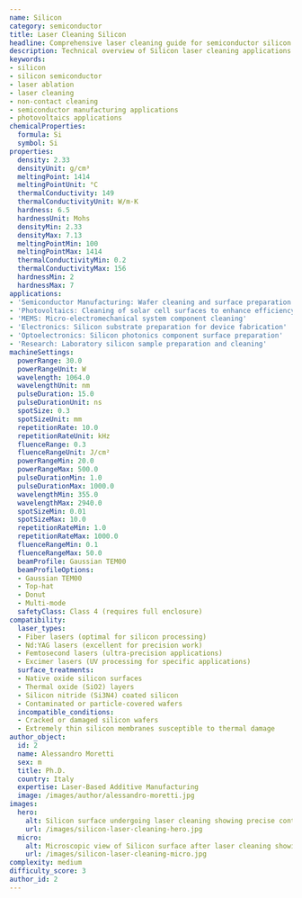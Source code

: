 ```yaml
---
name: Silicon
category: semiconductor
title: Laser Cleaning Silicon
headline: Comprehensive laser cleaning guide for semiconductor silicon
description: Technical overview of Silicon laser cleaning applications and parameters
keywords:
- silicon
- silicon semiconductor
- laser ablation
- laser cleaning
- non-contact cleaning
- semiconductor manufacturing applications
- photovoltaics applications
chemicalProperties:
  formula: Si
  symbol: Si
properties:
  density: 2.33
  densityUnit: g/cm³
  meltingPoint: 1414
  meltingPointUnit: °C
  thermalConductivity: 149
  thermalConductivityUnit: W/m·K
  hardness: 6.5
  hardnessUnit: Mohs
  densityMin: 2.33
  densityMax: 7.13
  meltingPointMin: 100
  meltingPointMax: 1414
  thermalConductivityMin: 0.2
  thermalConductivityMax: 156
  hardnessMin: 2
  hardnessMax: 7
applications:
- 'Semiconductor Manufacturing: Wafer cleaning and surface preparation for microchip fabrication'
- 'Photovoltaics: Cleaning of solar cell surfaces to enhance efficiency and performance'
- 'MEMS: Micro-electromechanical system component cleaning'
- 'Electronics: Silicon substrate preparation for device fabrication'
- 'Optoelectronics: Silicon photonics component surface preparation'
- 'Research: Laboratory silicon sample preparation and cleaning'
machineSettings:
  powerRange: 30.0
  powerRangeUnit: W
  wavelength: 1064.0
  wavelengthUnit: nm
  pulseDuration: 15.0
  pulseDurationUnit: ns
  spotSize: 0.3
  spotSizeUnit: mm
  repetitionRate: 10.0
  repetitionRateUnit: kHz
  fluenceRange: 0.3
  fluenceRangeUnit: J/cm²
  powerRangeMin: 20.0
  powerRangeMax: 500.0
  pulseDurationMin: 1.0
  pulseDurationMax: 1000.0
  wavelengthMin: 355.0
  wavelengthMax: 2940.0
  spotSizeMin: 0.01
  spotSizeMax: 10.0
  repetitionRateMin: 1.0
  repetitionRateMax: 1000.0
  fluenceRangeMin: 0.1
  fluenceRangeMax: 50.0
  beamProfile: Gaussian TEM00
  beamProfileOptions:
  - Gaussian TEM00
  - Top-hat
  - Donut
  - Multi-mode
  safetyClass: Class 4 (requires full enclosure)
compatibility:
  laser_types:
  - Fiber lasers (optimal for silicon processing)
  - Nd:YAG lasers (excellent for precision work)
  - Femtosecond lasers (ultra-precision applications)
  - Excimer lasers (UV processing for specific applications)
  surface_treatments:
  - Native oxide silicon surfaces
  - Thermal oxide (SiO2) layers
  - Silicon nitride (Si3N4) coated silicon
  - Contaminated or particle-covered wafers
  incompatible_conditions:
  - Cracked or damaged silicon wafers
  - Extremely thin silicon membranes susceptible to thermal damage
author_object:
  id: 2
  name: Alessandro Moretti
  sex: m
  title: Ph.D.
  country: Italy
  expertise: Laser-Based Additive Manufacturing
  image: /images/author/alessandro-moretti.jpg
images:
  hero:
    alt: Silicon surface undergoing laser cleaning showing precise contamination removal
    url: /images/silicon-laser-cleaning-hero.jpg
  micro:
    alt: Microscopic view of Silicon surface after laser cleaning showing detailed surface structure
    url: /images/silicon-laser-cleaning-micro.jpg
complexity: medium
difficulty_score: 3
author_id: 2
---
```

